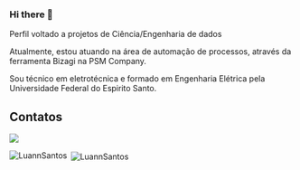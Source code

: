 ### Hi there 👋

Perfil voltado a projetos de Ciência/Engenharia de dados

Atualmente, estou atuando na área de automação de processos, através da ferramenta Bizagi na PSM Company.

Sou técnico em eletrotécnica e formado em Engenharia Elétrica pela Universidade Federal do Espirito Santo.

## Contatos

<a href="https://www.linkedin.com/in/luann-rodrigues-santos-02795b156/" target="_blank"><img src="https://img.shields.io/badge/-LinkedIn-%230077B5?style=for-the-badge&logo=linkedin&logoColor=white" target="_blank"></a> 

<p><img align="left" src="https://github-readme-stats.vercel.app/api/top-langs?username=LuannSantos&show_icons=true&locale=en&layout=compact" alt="LuannSantos" /></p>

<p>&nbsp;<img align="center" src="https://github-readme-stats.vercel.app/api?username=LuannSantos&show_icons=true&locale=en" alt="LuannSantos" /></p>

<!--
**LuannSantos/LuannSantos** is a ✨ _special_ ✨ repository because its `README.md` (this file) appears on your GitHub profile.

Here are some ideas to get you started:

- 🔭 I’m currently working on ...
- 🌱 I’m currently learning ...
- 👯 I’m looking to collaborate on ...
- 🤔 I’m looking for help with ...
- 💬 Ask me about ...
- 📫 How to reach me: ...
- 😄 Pronouns: ...
- ⚡ Fun fact: ...
-->
